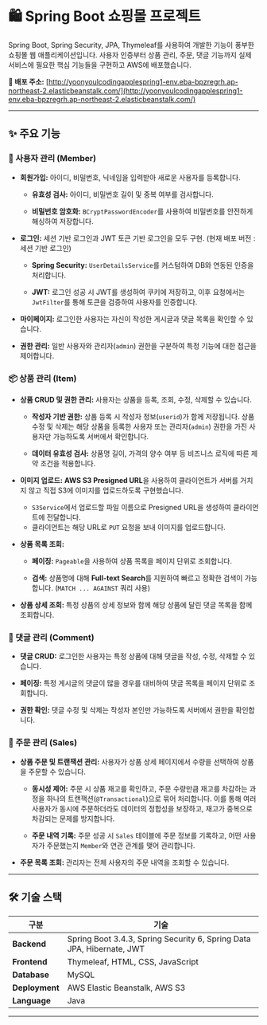 # 🛍️ Spring Boot 쇼핑몰 프로젝트

Spring Boot, Spring Security, JPA, Thymeleaf를 사용하여 개발한 기능이 풍부한 쇼핑몰 웹 애플리케이션입니다. 사용자 인증부터 상품 관리, 주문, 댓글 기능까지 실제 서비스에 필요한 핵심 기능들을 구현하고 AWS에 배포했습니다.

**🔗 배포 주소:** [http://yoonyoulcodingapplespring1-env.eba-bpzregrh.ap-northeast-2.elasticbeanstalk.com/](http://yoonyoulcodingapplespring1-env.eba-bpzregrh.ap-northeast-2.elasticbeanstalk.com/)

---

## ✨ 주요 기능

### 👤 사용자 관리 (Member)
- **회원가입:** 아이디, 비밀번호, 닉네임을 입력받아 새로운 사용자를 등록합니다.

  - **유효성 검사:** 아이디, 비밀번호 길이 및 중복 여부를 검사합니다.

  - **비밀번호 암호화:** `BCryptPasswordEncoder`를 사용하여 비밀번호를 안전하게 해싱하여 저장합니다.
- **로그인:** 세션 기반 로그인과 JWT 토큰 기반 로그인을 모두 구현. (현재 배포 버전 : 세션 기반 로그인)

  - **Spring Security:** `UserDetailsService`를 커스텀하여 DB와 연동된 인증을 처리합니다.

  - **JWT:** 로그인 성공 시 JWT를 생성하여 쿠키에 저장하고, 이후 요청에서는 `JwtFilter`를 통해 토큰을 검증하여 사용자를 인증합니다.
- **마이페이지:** 로그인한 사용자는 자신이 작성한 게시글과 댓글 목록을 확인할 수 있습니다.

- **권한 관리:** 일반 사용자와 관리자(`admin`) 권한을 구분하여 특정 기능에 대한 접근을 제어합니다.

### 📦 상품 관리 (Item)
- **상품 CRUD 및 권한 관리:** 사용자는 상품을 등록, 조회, 수정, 삭제할 수 있습니다.

  - **작성자 기반 권한:** 상품 등록 시 작성자 정보(`userid`)가 함께 저장됩니다. 상품 수정 및 삭제는 해당 상품을 등록한 사용자 또는 관리자(`admin`) 권한을 가진 사용자만 가능하도록 서버에서 확인합니다.

  - **데이터 유효성 검사:** 상품명 길이, 가격의 양수 여부 등 비즈니스 로직에 따른 제약 조건을 적용합니다.

- **이미지 업로드:** **AWS S3 Presigned URL**을 사용하여 클라이언트가 서버를 거치지 않고 직접 S3에 이미지를 업로드하도록 구현했습니다.

  - `S3Service`에서 업로드할 파일 이름으로 Presigned URL을 생성하여 클라이언트에 전달합니다.
  - 클라이언트는 해당 URL로 `PUT` 요청을 보내 이미지를 업로드합니다.
- **상품 목록 조회:**
  - **페이징:** `Pageable`을 사용하여 상품 목록을 페이지 단위로 조회합니다.

  - **검색:** 상품명에 대해 **Full-text Search**를 지원하여 빠르고 정확한 검색이 가능합니다. (`MATCH ... AGAINST` 쿼리 사용)

- **상품 상세 조회:** 특정 상품의 상세 정보와 함께 해당 상품에 달린 댓글 목록을 함께 조회합니다.

### 💬 댓글 관리 (Comment)
- **댓글 CRUD:** 로그인한 사용자는 특정 상품에 대해 댓글을 작성, 수정, 삭제할 수 있습니다.

- **페이징:** 특정 게시글의 댓글이 많을 경우를 대비하여 댓글 목록을 페이지 단위로 조회합니다.

- **권한 확인:** 댓글 수정 및 삭제는 작성자 본인만 가능하도록 서버에서 권한을 확인합니다.

### 🛒 주문 관리 (Sales)
- **상품 주문 및 트랜잭션 관리:** 사용자가 상품 상세 페이지에서 수량을 선택하여 상품을 주문할 수 있습니다.

  - **동시성 제어:** 주문 시 상품 재고를 확인하고, 주문 수량만큼 재고를 차감하는 과정을 하나의 트랜잭션(`@Transactional`)으로 묶어 처리합니다. 이를 통해 여러 사용자가 동시에 주문하더라도 데이터의 정합성을 보장하고, 재고가 중복으로 차감되는 문제를 방지합니다.

  - **주문 내역 기록:** 주문 성공 시 `Sales` 테이블에 주문 정보를 기록하고, 어떤 사용자가 주문했는지 `Member`와 연관 관계를 맺어 관리합니다.

- **주문 목록 조회:** 관리자는 전체 사용자의 주문 내역을 조회할 수 있습니다.

---

## 🛠 기술 스택

| 구분 | 기술 |
| --- | --- |
| **Backend** | Spring Boot 3.4.3, Spring Security 6, Spring Data JPA, Hibernate, JWT |
| **Frontend** | Thymeleaf, HTML, CSS, JavaScript |
| **Database** | MySQL |
| **Deployment** | AWS Elastic Beanstalk, AWS S3 |
| **Language** | Java |

---